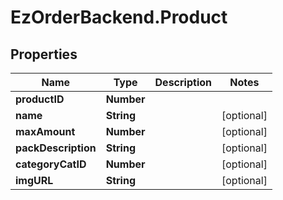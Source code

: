 # EzOrderBackend.Product

## Properties
Name | Type | Description | Notes
------------ | ------------- | ------------- | -------------
**productID** | **Number** |  | 
**name** | **String** |  | [optional] 
**maxAmount** | **Number** |  | [optional] 
**packDescription** | **String** |  | [optional] 
**categoryCatID** | **Number** |  | [optional] 
**imgURL** | **String** |  | [optional] 


